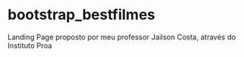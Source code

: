 # bootstrap_bestfilmes

Landing Page proposto por meu professor Jailson Costa, através do Instituto Proa
